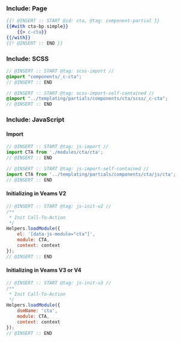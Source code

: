 
### Include: Page

``` hbs
{{! @INSERT :: START @id: cta, @tag: component-partial }}
{{#with cta-bp.simple}}
	{{> c-cta}}
{{/with}}
{{! @INSERT :: END }}
```

### Include: SCSS

``` scss
// @INSERT :: START @tag: scss-import //
@import "components/_c-cta";
// @INSERT :: END

// @INSERT :: START @tag: scss-import-self-contained // 
@import "../templating/partials/components/cta/scss/_c-cta";
// @INSERT :: END
```

### Include: JavaScript

#### Import
``` js
// @INSERT :: START @tag: js-import //
import CTA from './modules/cta/cta';
// @INSERT :: END

// @INSERT :: START @tag: js-import-self-contained //
import CTA from '../templating/partials/components/cta/js/cta';
// @INSERT :: END
```

#### Initializing in Veams V2
``` js
// @INSERT :: START @tag: js-init-v2 // 
/**
 * Init Call-To-Action
 */
Helpers.loadModule({
	el: '[data-js-module="cta"]',
	module: CTA,
	context: context
});
// @INSERT :: END
```

#### Initializing in Veams V3 or V4
``` js
// @INSERT :: START @tag: js-init-v3 // 
/**
 * Init Call-To-Action
 */
Helpers.loadModule({
	domName: 'cta',
	module: CTA,
	context: context
});
// @INSERT :: END
```